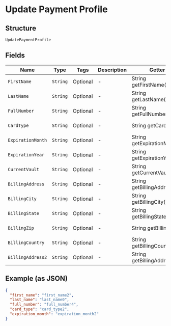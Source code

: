 
# Update Payment Profile

## Structure

`UpdatePaymentProfile`

## Fields

| Name | Type | Tags | Description | Getter | Setter |
|  --- | --- | --- | --- | --- | --- |
| `FirstName` | `String` | Optional | - | String getFirstName() | setFirstName(String firstName) |
| `LastName` | `String` | Optional | - | String getLastName() | setLastName(String lastName) |
| `FullNumber` | `String` | Optional | - | String getFullNumber() | setFullNumber(String fullNumber) |
| `CardType` | `String` | Optional | - | String getCardType() | setCardType(String cardType) |
| `ExpirationMonth` | `String` | Optional | - | String getExpirationMonth() | setExpirationMonth(String expirationMonth) |
| `ExpirationYear` | `String` | Optional | - | String getExpirationYear() | setExpirationYear(String expirationYear) |
| `CurrentVault` | `String` | Optional | - | String getCurrentVault() | setCurrentVault(String currentVault) |
| `BillingAddress` | `String` | Optional | - | String getBillingAddress() | setBillingAddress(String billingAddress) |
| `BillingCity` | `String` | Optional | - | String getBillingCity() | setBillingCity(String billingCity) |
| `BillingState` | `String` | Optional | - | String getBillingState() | setBillingState(String billingState) |
| `BillingZip` | `String` | Optional | - | String getBillingZip() | setBillingZip(String billingZip) |
| `BillingCountry` | `String` | Optional | - | String getBillingCountry() | setBillingCountry(String billingCountry) |
| `BillingAddress2` | `String` | Optional | - | String getBillingAddress2() | setBillingAddress2(String billingAddress2) |

## Example (as JSON)

```json
{
  "first_name": "first_name2",
  "last_name": "last_name0",
  "full_number": "full_number4",
  "card_type": "card_type2",
  "expiration_month": "expiration_month2"
}
```

